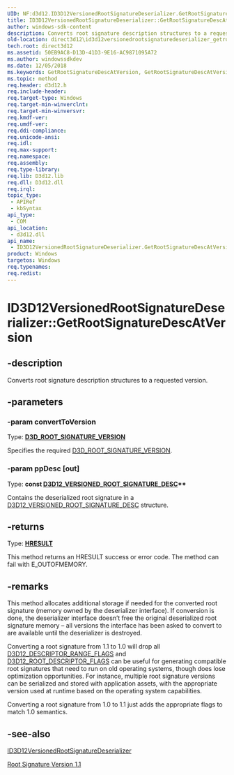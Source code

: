 ```yaml
---
UID: NF:d3d12.ID3D12VersionedRootSignatureDeserializer.GetRootSignatureDescAtVersion
title: ID3D12VersionedRootSignatureDeserializer::GetRootSignatureDescAtVersion (d3d12.h)
author: windows-sdk-content
description: Converts root signature description structures to a requested version.
old-location: direct3d12\id3d12versionedrootsignaturedeserializer_getrootsignaturedescatversion.htm
tech.root: direct3d12
ms.assetid: 50EB9AC8-D13D-41D3-9E16-AC9871095A72
ms.author: windowssdkdev
ms.date: 12/05/2018
ms.keywords: GetRootSignatureDescAtVersion, GetRootSignatureDescAtVersion method, GetRootSignatureDescAtVersion method,ID3D12VersionedRootSignatureDeserializer interface, ID3D12VersionedRootSignatureDeserializer interface,GetRootSignatureDescAtVersion method, ID3D12VersionedRootSignatureDeserializer.GetRootSignatureDescAtVersion, ID3D12VersionedRootSignatureDeserializer::GetRootSignatureDescAtVersion, d3d12/ID3D12VersionedRootSignatureDeserializer::GetRootSignatureDescAtVersion, direct3d12.id3d12versionedrootsignaturedeserializer_getrootsignaturedescatversion
ms.topic: method
req.header: d3d12.h
req.include-header: 
req.target-type: Windows
req.target-min-winverclnt: 
req.target-min-winversvr: 
req.kmdf-ver: 
req.umdf-ver: 
req.ddi-compliance: 
req.unicode-ansi: 
req.idl: 
req.max-support: 
req.namespace: 
req.assembly: 
req.type-library: 
req.lib: D3d12.lib
req.dll: D3d12.dll
req.irql: 
topic_type:
 - APIRef
 - kbSyntax
api_type:
 - COM
api_location:
 - d3d12.dll
api_name:
 - ID3D12VersionedRootSignatureDeserializer.GetRootSignatureDescAtVersion
product: Windows
targetos: Windows
req.typenames: 
req.redist: 
---
```


# ID3D12VersionedRootSignatureDeserializer::GetRootSignatureDescAtVersion


## -description


Converts root signature description structures to a requested version.


## -parameters




### -param convertToVersion

Type: <b><a href="https://msdn.microsoft.com/44A22509-5CAE-4C4E-ADC6-E86B5BD8CE3B">D3D_ROOT_SIGNATURE_VERSION</a></b>

Specifies the required <a href="https://msdn.microsoft.com/44A22509-5CAE-4C4E-ADC6-E86B5BD8CE3B">D3D_ROOT_SIGNATURE_VERSION</a>.


### -param ppDesc [out]

Type: <b>const <a href="https://msdn.microsoft.com/46F692DD-55FF-4DFF-AF11-78CAD10922C1">D3D12_VERSIONED_ROOT_SIGNATURE_DESC</a>**</b>

Contains the deserialized root signature in a  <a href="https://msdn.microsoft.com/46F692DD-55FF-4DFF-AF11-78CAD10922C1">D3D12_VERSIONED_ROOT_SIGNATURE_DESC</a> structure.


## -returns



Type: <b><a href="https://msdn.microsoft.com/en-us/library/Hh437604(v=VS.85).aspx">HRESULT</a></b>

This method returns an HRESULT success or error code. The method can fail with E_OUTOFMEMORY.




## -remarks



This method allocates additional storage if needed for the converted root signature (memory owned by the deserializer interface).  If conversion is done, the deserializer interface doesn’t free the original deserialized root signature memory – all versions the interface has been asked to convert to are available until the deserializer is destroyed. 

Converting a root signature from 1.1 to 1.0 will drop all <a href="https://msdn.microsoft.com/B22DBE80-A0BE-40F9-ADC2-5AFB35DDDDE8">D3D12_DESCRIPTOR_RANGE_FLAGS</a> and <a href="https://msdn.microsoft.com/1BF4D1FA-C938-4704-8D82-CFCA6FE954CB">D3D12_ROOT_DESCRIPTOR_FLAGS</a> can be useful for generating compatible root signatures that need to run on old operating systems, though does lose optimization opportunities.  For instance, multiple root signature versions can be serialized and stored with application assets, with the appropriate version used at runtime based on the operating system capabilities.  

Converting a root signature from 1.0 to 1.1 just adds the appropriate flags to match 1.0 semantics.




## -see-also




<a href="https://msdn.microsoft.com/3B1E9837-72CA-4C44-B06C-C77E32480958">ID3D12VersionedRootSignatureDeserializer</a>



<a href="https://msdn.microsoft.com/8FE42C1C-7F1D-4E70-A7EE-D5EC67237327">Root Signature Version 1.1</a>
 

 

